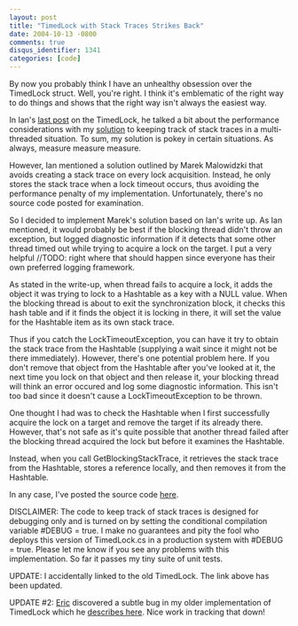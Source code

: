 ```yaml
---
layout: post
title: "TimedLock with Stack Traces Strikes Back"
date: 2004-10-13 -0800
comments: true
disqus_identifier: 1341
categories: [code]
---
```

By now you probably think I have an unhealthy obsession over the
TimedLock struct. Well, you're right. I think it's emblematic of the
right way to do things and shows that the right way isn't always the
easiest way.

In Ian's [last
post](http://www.interact-sw.co.uk/iangblog/2004/05/12/timedlockstacktrace)
on the TimedLock, he talked a bit about the performance considerations
with my [solution](http://haacked.com/archive/2004/05/12/timedlock_yet_again_revisited.aspx/) to
keeping track of stack traces in a multi-threaded situation. To sum, my
solution is pokey in certain situations. As always, measure measure
measure.

However, Ian mentioned a solution outlined by Marek Malowidzki that
avoids creating a stack trace on every lock acquisition. Instead, he
only stores the stack trace when a lock timeout occurs, thus avoiding
the performance penalty of my implementation. Unfortunately, there's no
source code posted for examination.

So I decided to implement Marek's solution based on Ian's write up. As
Ian mentioned, it would probably be best if the blocking thread didn't
throw an exception, but logged diagnostic information if it detects that
some other thread timed out while trying to acquire a lock on the
target. I put a very helpful //TODO: right where that should happen
since everyone has their own preferred logging framework.

As stated in the write-up, when thread fails to acquire a lock, it adds
the object it was trying to lock to a Hashtable as a key with a NULL
value. When the blocking thread is about to exit the synchronization
block, it checks this hash table and if it finds the object it is
locking in there, it will set the value for the Hashtable item as its
own stack trace.

Thus if you catch the LockTimeoutException, you can have it try to
obtain the stack trace from the Hashtable (supplying a wait since it
might not be there immediately). However, there's one potential problem
here. If you don't remove that object from the Hashtable after you've
looked at it, the next time you lock on that object and then release it,
your blocking thread will think an error occured and log some diagnostic
information. This isn't too bad since it doesn't cause a
LockTimeoutException to be thrown.

One thought I had was to check the Hashtable when I first successfully
acquire the lock on a target and remove the target if its already there.
However, that's not safe as it's quite possible that another thread
failed after the blocking thread acquired the lock but before it
examines the Hashtable.

Instead, when you call GetBlockingStackTrace, it retrieves the stack
trace from the Hashtable, stores a reference locally, and then removes
it from the Hashtable.

In any case, I've posted the source code
[here](http://code.haacked.com/util/TimedLock.zip).

DISCLAIMER: The code to keep track of stack traces is designed for
debugging only and is turned on by setting the conditional compilation
variable \#DEBUG = true. I make no guarantees and pity the fool who
deploys this version of TimedLock.cs in a production system with \#DEBUG
= true. Please let me know if you see any problems with this
implementation. So far it passes my tiny suite of unit tests.

UPDATE: I accidentally linked to the old TimedLock. The link above has
been updated.

UPDATE \#2: [Eric](http://www.randomtree.org/eric/techblog/) discovered
a subtle bug in my older implementation of TimedLock which he [describes
here](http://www.randomtree.org/eric/techblog/archives/2004/10/multithreading_is_hard.html).
Nice work in tracking that down!

